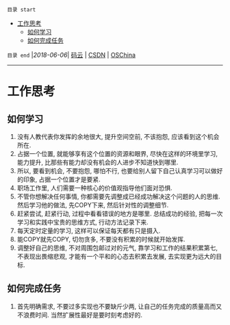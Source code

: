 `目录 start`
 
- [工作思考](#工作思考)
    - [如何学习](#如何学习)
    - [如何完成任务](#如何完成任务)

`目录 end` |_2018-06-06_| [码云](https://gitee.com/kcp1104) | [CSDN](http://blog.csdn.net/kcp606) | [OSChina](https://my.oschina.net/kcp1104)
****************************************
# 工作思考

## 如何学习
1. 没有人教代表你发挥的余地很大, 提升空间空前, 不该抱怨, 应该看到这个机会所在. 
2. 占据一个位置, 就能够享有这个位置的资源和眼界, 尽快在这样的环境里学习, 能力提升, 比那些有能力却没有机会的人进步不知道快到哪里.
3. 所以, 要看到机会, 不要抱怨, 哪怕不行, 也要给别人留下自己认真学习可以做好的印象, 占据一个位置才是要紧. 
4. 职场工作里, 人们需要一种核心的价值观指导他们面对恐惧. 
5. 不管你想解决任何事情, 你都需要先调整成已经成功解决这个问题的人的思维. 然后学习他的做法, 先COPY下来, 然后针对性的调整细节. 
6. 赶紧尝试, 赶紧行动, 过程中看看错误的地方是哪里. 总结成功的经验, 把每一次学习和实践中宝贵的思维方式, 行动方法记录下来. 
7. 每天定时定量的学习, 这样可以保证每天都有只是摄入. 
8. 能COPY就先COPY, 切勿贪多, 不要没有积累的时候就开始发挥. 
9. 调整好自己的思维, 不对周围包邮过对的元气, 靠学习和工作的结果积累第七, 不表现出畏缩悲观, 才能有一个平和的心态去积累去发展, 去实现更为远大的目标. 

## 如何完成任务
1. 首先明确需求, 不要过多实现也不要缺斤少两, 让自己的任务完成的质量高而又不浪费时间. 当然扩展性最好是要时刻考虑好的. 

